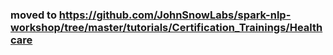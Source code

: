 ### moved to https://github.com/JohnSnowLabs/spark-nlp-workshop/tree/master/tutorials/Certification_Trainings/Healthcare 
